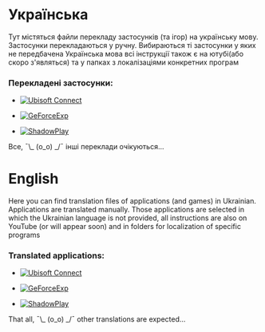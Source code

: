 # Українська
Тут містяться файли перекладу застосунків (та ігор) на українську мову.
Застосунки перекладаються у ручну. Вибираються ті застосунки у яких не передбачена Українська мова всі інструкції також є на ютубі(або скоро з'являться) та у папках з локалізаціями конкретних програм

### Перекладені застосунки:<br/>
* [![Ubisoft Connect](https://img.shields.io/badge/-UbisoftConnect-090909?style=for-the-badge&logo=Ubisoft)](https://github.com/Bigidan/LocalizationFileIntoUA/tree/main/LocFiles/UbisoftConnect)<br/>

* [![GeForceExp](https://img.shields.io/badge/-GeForce_Experience-090909?style=for-the-badge&logo=NVIDIA)](https://github.com/Bigidan/LocalizationFileIntoUA/tree/main/LocFiles/NvidiaGeForceExp)<br/>

* [![ShadowPlay](https://img.shields.io/badge/-ShadowPlay-090909?style=for-the-badge&logo=NVIDIA)](https://github.com/Bigidan/LocalizationFileIntoUA/tree/main/LocFiles/ShadowPlay)<br/>


Все, ¯\\_ (o_o) _/¯ інші переклади очікуються...


# English<br/>
Here you can find translation files of applications (and games) in Ukrainian.
Applications are translated manually. Those applications are selected in which the Ukrainian language is not provided, all instructions are also on YouTube (or will appear soon) and in folders for localization of specific programs

### Translated applications:<br/>
* [![Ubisoft Connect](https://img.shields.io/badge/-UbisoftConnect-090909?style=for-the-badge&logo=Ubisoft)](https://github.com/Bigidan/LocalizationFileIntoUA/tree/main/LocFiles/UbisoftConnect)<br/>

* [![GeForceExp](https://img.shields.io/badge/-GeForce_Experience-090909?style=for-the-badge&logo=NVIDIA)](https://github.com/Bigidan/LocalizationFileIntoUA/tree/main/LocFiles/NvidiaGeForceExp)<br/>

* [![ShadowPlay](https://img.shields.io/badge/-ShadowPlay-090909?style=for-the-badge&logo=NVIDIA)](https://github.com/Bigidan/LocalizationFileIntoUA/tree/main/LocFiles/ShadowPlay)<br/>


That all, ¯\\_ (o_o) _/¯ other translations are expected...
